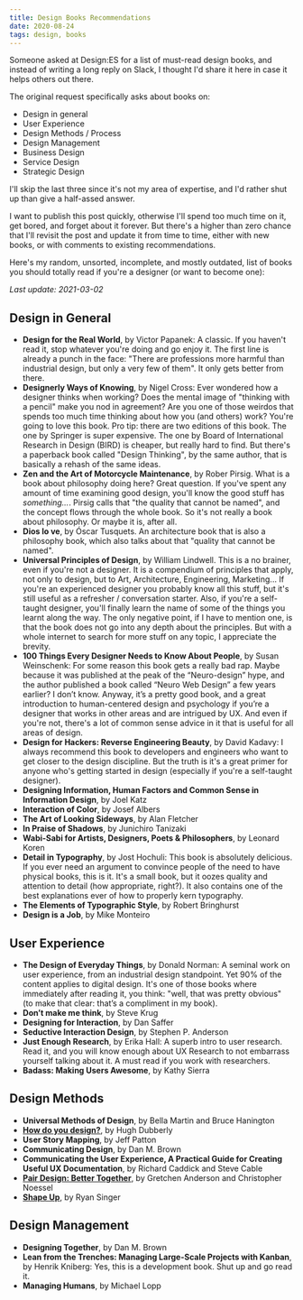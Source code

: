 ```yaml
---
title: Design Books Recommendations
date: 2020-08-24
tags: design, books
---
```


Someone asked at Design:ES for a list of must-read design books, and instead of writing a long reply on Slack, I thought I'd share it here in case it helps others out there.

The original request specifically asks about books on:

- Design in general
- User Experience
- Design Methods / Process
- Design Management
- Business Design
- Service Design
- Strategic Design

I'll skip the last three since it's not my area of expertise, and I'd rather shut up than give a half-assed answer.

I want to publish this post quickly, otherwise I'll spend too much time on it, get bored, and forget about it forever. But there's a higher than zero chance that I'll revisit the post and update it from time to time, either with new books, or with comments to existing recommendations.

Here's my random, unsorted, incomplete, and mostly outdated, list of books you should totally read if you're a designer (or want to become one):

_Last update: 2021-03-02_

## Design in General

- **Design for the Real World**, by Victor Papanek: A classic. If you haven't read it, stop whatever you're doing and go enjoy it. The first line is already a punch in the face: "There are professions more harmful than industrial design, but only a very few of them". It only gets better from there.
- **Designerly Ways of Knowing**, by Nigel Cross: Ever wondered how a designer thinks when working? Does the mental image of "thinking with a pencil" make you nod in agreement? Are you one of those weirdos that spends too much time thinking about how you (and others) work? You're going to love this book. Pro tip: there are two editions of this book. The one by Springer is super expensive. The one by Board of International Research in Design (BIRD) is cheaper, but really hard to find. But there's a paperback book called "Design Thinking", by the same author, that is basically a rehash of the same ideas.
- **Zen and the Art of Motorcycle Maintenance**, by Rober Pirsig. What is a book about philosophy doing here? Great question. If you've spent any amount of time examining good design, you'll know the good stuff has _something..._. Pirsig calls that "the quality that cannot be named", and the concept flows through the whole book. So it's not really a book about philosophy. Or maybe it is, after all.
- **Dios lo ve**, by Óscar Tusquets. An architecture book that is also a philosophy book, which also talks about that "quality that cannot be named".
- **Universal Principles of Design**, by William Lindwell. This is a no brainer, even if you're not a designer. It is a compendium of principles that apply, not only to design, but to Art, Architecture, Engineering, Marketing... If you're an experienced designer you probably know all this stuff, but it's still useful as a refresher / conversation starter. Also, if you're a self-taught designer, you'll finally learn the name of some of the things you learnt along the way. The only negative point, if I have to mention one, is that the book does not go into any depth about the principles. But with a whole internet to search for more stuff on any topic, I appreciate the brevity.
- **100 Things Every Designer Needs to Know About People**, by Susan Weinschenk: For some reason this book gets a really bad rap. Maybe because it was published at the peak of the “Neuro-design” hype, and the author published a book called “Neuro Web Design” a few years earlier? I don’t know. Anyway, it’s a pretty good book, and a great introduction to human-centered design and psychology if you’re a designer that works in other areas and are intrigued by UX. And even if you're not, there's a lot of common sense advice in it that is useful for all areas of design.
- **Design for Hackers: Reverse Engineering Beauty**, by David Kadavy: I always recommend this book to developers and engineers who want to get closer to the design discipline. But the truth is it's a great primer for anyone who's getting started in design (especially if you're a self-taught designer).
- **Designing Information, Human Factors and Common Sense in Information Design**, by Joel Katz
- **Interaction of Color**, by Josef Albers
- **The Art of Looking Sideways**, by Alan Fletcher
- **In Praise of Shadows**, by Junichiro Tanizaki
- **Wabi-Sabi for Artists, Designers, Poets & Philosophers**, by Leonard Koren
- **Detail in Typography**, by Jost Hochuli: This book is absolutely delicious. If you ever need an argument to convince people of the need to have physical books, this is it. It's a small book, but it oozes quality and attention to detail (how appropriate, right?). It also contains one of the best explanations ever of how to properly kern typography.
- **The Elements of Typographic Style**, by Robert Bringhurst
- **Design is a Job**, by Mike Monteiro

## User Experience

- **The Design of Everyday Things**, by Donald Norman: A seminal work on user experience, from an industrial design standpoint. Yet 90% of the content applies to digital design. It's one of those books where immediately after reading it, you think: "well, that was pretty obvious" (to make that clear: that’s a compliment in my book).
- **Don’t make me think**, by Steve Krug
- **Designing for Interaction**, by Dan Saffer
- **Seductive Interaction Design**, by Stephen P. Anderson
- **Just Enough Research**, by Erika Hall: A superb intro to user research. Read it, and you will know enough about UX Research to not embarrass yourself talking about it. A must read if you work with researchers.
- **Badass: Making Users Awesome**, by Kathy Sierra

## Design Methods

- **Universal Methods of Design**, by Bella Martin and Bruce Hanington
- [**How do you design?**](http://www.dubberly.com/articles/how-do-you-design.html), by Hugh Dubberly
- **User Story Mapping**, by Jeff Patton
- **Communicating Design**, by Dan M. Brown
- **Communicating the User Experience, A Practical Guide for Creating Useful UX Documentation**, by Richard Caddick and Steve Cable
- [**Pair Design: Better Together**](https://www.oreilly.com/library/view/pair-design/9781492042907/), by Gretchen Anderson and Christopher Noessel
- [**Shape Up**](https://basecamp.com/shapeup), by Ryan Singer

## Design Management

- **Designing Together**, by Dan M. Brown
- **Lean from the Trenches: Managing Large-Scale Projects with Kanban**, by Henrik Kniberg: Yes, this is a development book. Shut up and go read it.
- **Managing Humans**, by Michael Lopp
